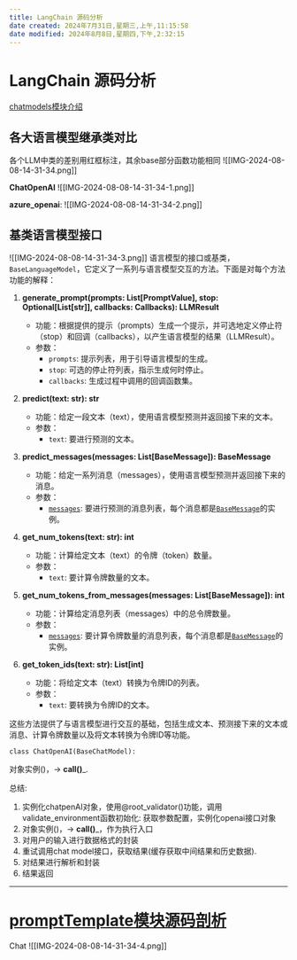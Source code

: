 ```yaml
---
title: LangChain 源码分析
date created: 2024年7月31日,星期三,上午,11:15:58
date modified: 2024年8月8日,星期四,下午,2:32:15
---
```

# LangChain 源码分析

[chatmodels模块介绍](https://www.zhihu.com/zvideo/1661208710797172736)

## 各大语言模型继承类对比

各个LLM中类的差别用红框标注，其余base部分函数功能相同
![[IMG-2024-08-08-14-31-34.png]]

**ChatOpenAI**
![[IMG-2024-08-08-14-31-34-1.png]]

**azure_openai**:
![[IMG-2024-08-08-14-31-34-2.png]]

## 基类语言模型接口

![[IMG-2024-08-08-14-31-34-3.png]]
语言模型的接口或基类，`BaseLanguageModel`，它定义了一系列与语言模型交互的方法。下面是对每个方法功能的解释：

1. **generate_prompt(prompts: List[PromptValue], stop: Optional[List[str]], callbacks: Callbacks): LLMResult**
   - 功能：根据提供的提示（prompts）生成一个提示，并可选地定义停止符（stop）和回调（callbacks），以产生语言模型的结果（LLMResult）。
   - 参数：
	 - `prompts`: 提示列表，用于引导语言模型的生成。
	 - `stop`: 可选的停止符列表，指示生成何时停止。
	 - `callbacks`: 生成过程中调用的回调函数集。

2. **predict(text: str): str**
   - 功能：给定一段文本（text），使用语言模型预测并返回接下来的文本。
   - 参数：
	 - `text`: 要进行预测的文本。

3. **predict_messages(messages: List[BaseMessage]): BaseMessage**
   - 功能：给定一系列消息（messages），使用语言模型预测并返回接下来的消息。
   - 参数：
	 - [`messages`](command:_github.copilot.openSymbolFromReferences?%5B%7B%22%24mid%22%3A1%2C%22path%22%3A%22%2Ff%3A%2Fpractice%20code%2Fguasscode%2Flangchain-anal-main%2Flangchain%2Fschema%2Fmessages.py%22%2C%22scheme%22%3A%22file%22%7D%2C%7B%22line%22%3A0%2C%22character%22%3A0%7D%5D "langchain/schema/messages.py"): 要进行预测的消息列表，每个消息都是[`BaseMessage`](command:_github.copilot.openSymbolFromReferences?%5B%7B%22%24mid%22%3A1%2C%22path%22%3A%22%2Ff%3A%2Fpractice%20code%2Fguasscode%2Flangchain-anal-main%2Flangchain%2Fschema%2Fmessages.py%22%2C%22scheme%22%3A%22file%22%7D%2C%7B%22line%22%3A57%2C%22character%22%3A6%7D%5D "langchain/schema/messages.py")的实例。

4. **get_num_tokens(text: str): int**
   - 功能：计算给定文本（text）的令牌（token）数量。
   - 参数：
	 - `text`: 要计算令牌数量的文本。

5. **get_num_tokens_from_messages(messages: List[BaseMessage]): int**
   - 功能：计算给定消息列表（messages）中的总令牌数量。
   - 参数：
	 - [`messages`](command:_github.copilot.openSymbolFromReferences?%5B%7B%22%24mid%22%3A1%2C%22path%22%3A%22%2Ff%3A%2Fpractice%20code%2Fguasscode%2Flangchain-anal-main%2Flangchain%2Fschema%2Fmessages.py%22%2C%22scheme%22%3A%22file%22%7D%2C%7B%22line%22%3A0%2C%22character%22%3A0%7D%5D "langchain/schema/messages.py"): 要计算令牌数量的消息列表，每个消息都是[`BaseMessage`](command:_github.copilot.openSymbolFromReferences?%5B%7B%22%24mid%22%3A1%2C%22path%22%3A%22%2Ff%3A%2Fpractice%20code%2Fguasscode%2Flangchain-anal-main%2Flangchain%2Fschema%2Fmessages.py%22%2C%22scheme%22%3A%22file%22%7D%2C%7B%22line%22%3A57%2C%22character%22%3A6%7D%5D "langchain/schema/messages.py")的实例。

6. **get_token_ids(text: str): List[int]**
   - 功能：将给定文本（text）转换为令牌ID的列表。
   - 参数：
	 - `text`: 要转换为令牌ID的文本。

这些方法提供了与语言模型进行交互的基础，包括生成文本、预测接下来的文本或消息、计算令牌数量以及将文本转换为令牌ID等功能。

`class ChatOpenAI(BaseChatModel):`

对象实例()，-> __call()___.

总结:
1. 实例化chatpenAI对象，使用@root_validator()功能，调用validate_environment函数初始化: 获取参数配置，实例化openai接口对象
2. 对象实例()，-> __call()___，作为执行入口
3. 对用户的输入进行数据格式的封装
4. 重试调用chat model接口，获取结果(缓存获取中间结果和历史数据).
5. 对结果进行解析和封装
6. 结果返回

---

# [promptTemplate模块源码剖析](https://www.zhihu.com/zvideo/1663740505211957248)

Chat
![[IMG-2024-08-08-14-31-34-4.png]]

